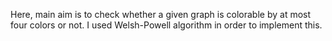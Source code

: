 Here, main aim is to check whether a given graph is colorable by at most four colors or not. I used Welsh-Powell algorithm in order to implement this.
